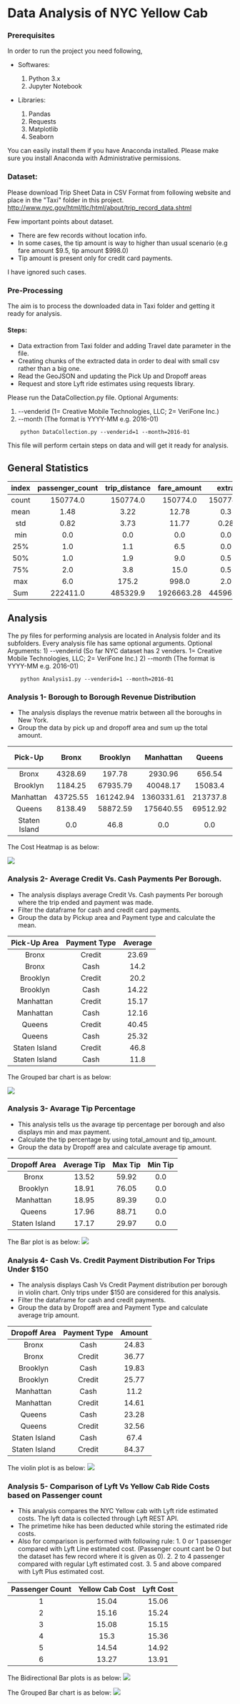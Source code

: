 # Data Analysis of NYC Yellow Cab

### Prerequisites

In order to run the project you need following,
* Softwares:
  1. Python 3.x
  2. Jupyter Notebook

* Libraries:
  1. Pandas
  2. Requests
  3. Matplotlib
  4. Seaborn

You can easily install them if you have Anaconda installed. Please make sure you install Anaconda with Administrative permissions.

### Dataset:
  Please download Trip Sheet Data in CSV Format from following website and place in the "Taxi" folder in this project.
http://www.nyc.gov/html/tlc/html/about/trip_record_data.shtml

Few important points about dataset.

* There are few records without location info.
* In some cases, the tip amount is way to higher than usual scenario (e.g fare amount $9.5, tip amount $998.0)
* Tip amount is present only for credit card payments.

I have ignored such cases.

### Pre-Processing
The aim is to process the downloaded data in Taxi folder and getting it ready for analysis.

#### Steps:
  * Data extraction from Taxi folder and adding Travel date parameter in the file.
  * Creating chunks of the extracted data in order to deal with small csv rather than a big one.
  * Read the GeoJSON and updating the Pick Up and Dropoff areas
  * Request and store Lyft ride estimates using requests library.

Please run the DataCollection.py file.
  Optional Arguments: 
  1. \-\-venderid (1= Creative Mobile Technologies, LLC; 2= VeriFone Inc.)
  2. \-\-month (The format is YYYY-MM e.g. 2016-01)
```
    python DataCollection.py --venderid=1 --month=2016-01
```
This file will perform certain steps on data and will get it ready for analysis.

## General Statistics

**index**|**passenger\_count**|**trip\_distance**|**fare\_amount**|**extra**|**mta\_tax**|**tip\_amount**|**tolls\_amount**|**improvement\_surcharge**|**total\_amount**
:-----:|:-----:|:-----:|:-----:|:-----:|:-----:|:-----:|:-----:|:-----:|:-----:
count|150774.0|150774.0|150774.0|150774.0|150774.0|150774.0|150774.0|150774.0|150774.0
mean|1.48|3.22|12.78|0.3|0.5|1.45|0.26|0.3|15.58
std|0.82|3.73|11.77|0.28|0.04|4.1|1.4|0.0|14.04
min|0.0|0.0|0.0|0.0|0.0|0.0|0.0|0.0|0.0
25%|1.0|1.1|6.5|0.0|0.5|0.0|0.0|0.3|8.15
50%|1.0|1.9|9.0|0.5|0.5|0.98|0.0|0.3|11.3
75%|2.0|3.8|15.0|0.5|0.5|2.0|0.0|0.3|17.75
max|6.0|175.2|998.0|2.0|0.5|998.14|95.54|0.3|1004.94
Sum|222411.0|485329.9|1926663.28|44596.02|74851.0|218746.62|38877.73|45227.4|2348962.05

## Analysis
The py files for performing analysis are located in Analysis folder and its subfolders.
Every analysis file has same optional arguments.
  Optional Arguments: 1) --venderid (So far NYC dataset has 2 venders. 1= Creative Mobile Technologies, LLC; 2= VeriFone Inc.)
                      2) --month (The format is YYYY-MM e.g. 2016-01)
```
    python Analysis1.py --venderid=1 --month=2016-01
```

### Analysis 1- Borough to Borough Revenue Distribution
* The analysis displays the revenue matrix between all the boroughs in New York.
* Group the data by pick up and dropoff area and sum up the total amount.

**Pick-Up**|**Bronx**|**Brooklyn**|**Manhattan**|**Queens**|**Staten Island**
:-----:|:-----:|:-----:|:-----:|:-----:|:-----:
Bronx|4328.69|197.78|2930.96|656.54|0.0
Brooklyn|1184.25|67935.79|40048.17|15083.4|51.3
Manhattan|43725.55|161242.94|1360331.61|213737.8|2033.2
Queens|8138.49|58872.59|175640.55|69512.92|963.15
Staten Island|0.0|46.8|0.0|0.0|11.8

The Cost Heatmap is as below:

![](Analysis/Analysis1/reports/png/All_All_2016_12_10_16_10_54.png?token=AJjBAvueiasEFrC3NGDEI5-qvNdAHPitks5YVZv-wA%3D%3D)

### Analysis 2- Average Credit Vs. Cash Payments Per Borough.
* The analysis displays average Credit Vs. Cash payments Per borough where the trip ended and payment was made.
* Filter the dataframe for cash and credit card payments.
* Group the data by Pickup area and Payment type and calculate the mean.

**Pick-Up Area**|**Payment Type**|**Average**
:-----:|:-----:|:-----:
Bronx|Credit|23.69
Bronx|Cash|14.2
Brooklyn|Credit|20.2
Brooklyn|Cash|14.22
Manhattan|Credit|15.17
Manhattan|Cash|12.16
Queens|Credit|40.45
Queens|Cash|25.32
Staten Island|Credit|46.8
Staten Island|Cash|11.8

The Grouped bar chart is as below:

![](Analysis/Analysis2/reports/png/All_All_2016_12_10_16_11_25.png?token=AJjBAjHEzhY84l8Jbrv2wKgVJRAvVRTUks5YVZzQwA%3D%3D)

### Analysis 3- Avarage Tip Percentage
* This analysis tells us the avarage tip percentage per borough and also displays min and max payment.
* Calculate the tip percentage by using total_amount and tip_amount.
* Group the data by Dropoff area and calculate average tip amount.

**Dropoff Area**|**Average Tip**|**Max Tip**|**Min Tip**
:-----:|:-----:|:-----:|:-----:
Bronx|13.52|59.92|0.0
Brooklyn|18.91|76.05|0.0
Manhattan|18.95|89.39|0.0
Queens|17.96|88.71|0.0
Staten Island|17.17|29.97|0.0

The Bar plot is as below:
![](Analysis/Analysis3/reports/png/All_All_2016_12_10_16_11_46.png?token=AJjBAotkT7Ez9mXpOc2wYDJ8v6dGs06_ks5YVZz4wA%3D%3D)

### Analysis 4- Cash Vs. Credit Payment Distribution For Trips Under $150
* The analysis displays Cash Vs Credit Payment distribution per borough in violin chart. Only trips under $150 are considered for this analysis.
* Filter the dataframe for cash and credit payments.
* Group the data by Dropoff area and Payment Type and calculate average trip amount.

**Dropoff Area**|**Payment Type**|**Amount**
:-----:|:-----:|:-----:
Bronx|Cash|24.83
Bronx|Credit|36.77
Brooklyn|Cash|19.83
Brooklyn|Credit|25.77
Manhattan|Cash|11.2
Manhattan|Credit|14.61
Queens|Cash|23.28
Queens|Credit|32.56
Staten Island|Cash|67.4
Staten Island|Credit|84.37

The violin plot is as below:
![](Analysis/Analysis4/reports/png/All_All_2016_12_10_16_12_04.png?token=AJjBAl1R6SDueVSYMBoTRCQRgrlWxUWHks5YVZ0qwA%3D%3D)

### Analysis 5- Comparison of Lyft Vs Yellow Cab Ride Costs based on Passenger count
* This analysis compares the NYC Yellow cab with Lyft ride estimated costs. The lyft data is collected through Lyft REST API.
* The primetime hike has been deducted while storing the estimated ride costs.
* Also for comparison is performed with following rule:
        1. 0 or 1 passenger compared with Lyft Line estimated cost. (Passenger count cant be O but the dataset has few record where it is given as 0).
        2. 2 to 4 passenger compared with regular Lyft estimated cost.
        3. 5 and above compared with Lyft Plus estimated cost.

**Passenger Count**|**Yellow Cab Cost**|**Lyft Cost**
:-----:|:-----:|:-----:
1|15.04|15.06
2|15.16|15.24
3|15.08|15.15
4|15.3|15.36
5|14.54|14.92
6|13.27|13.91

The Bidirectional Bar plots is as below:
![](Analysis/Analysis5/reports/png/All_All_2016_12_10_16_10_23_bidirectional.png?token=AJjBAntMGVvZLQbbXTd0eSySIS7TvD-mks5YVZ1dwA%3D%3D)

The Grouped Bar chart is as below:
![](Analysis/Analysis5/reports/png/All_All_2016_12_10_16_10_23_bar_plot.png?token=AJjBAmThvCuXNpa-McilCPe39qbnavDOks5YVZ2FwA%3D%3D)

